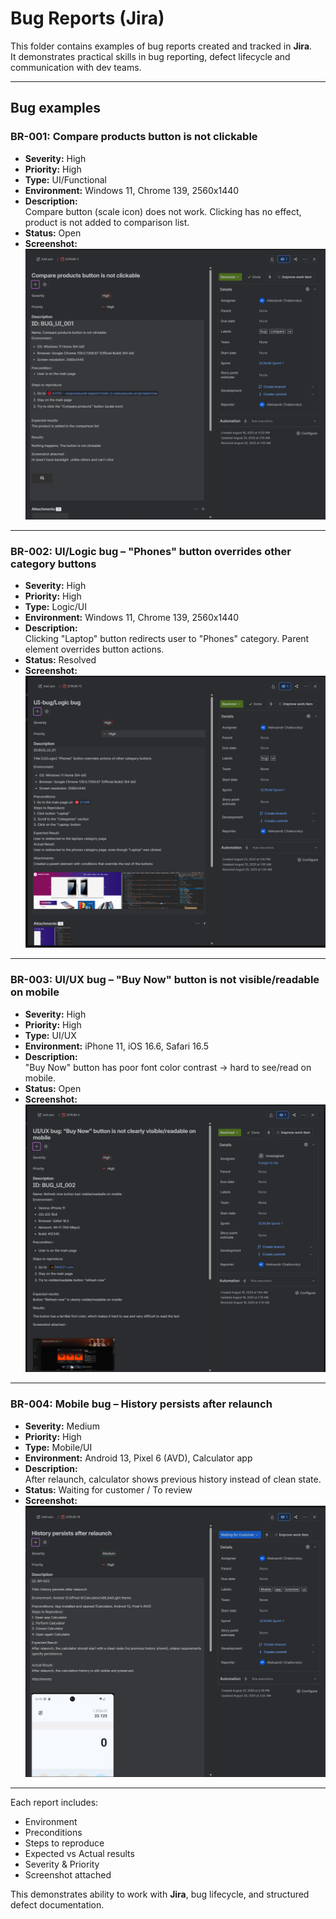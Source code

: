 #  Bug Reports (Jira)

This folder contains examples of bug reports created and tracked in **Jira**.  
It demonstrates practical skills in bug reporting, defect lifecycle and communication with dev teams.

---

##  Bug examples

### BR-001: Compare products button is not clickable
- **Severity:** High  
- **Priority:** High  
- **Type:** UI/Functional  
- **Environment:** Windows 11, Chrome 139, 2560x1440  
- **Description:**  
  Compare button (scale icon) does not work. Clicking has no effect, product is not added to comparison list.  
- **Status:** Open  
- **Screenshot:**  
![BR-001](jira_bug_compare.png)

---

### BR-002: UI/Logic bug – "Phones" button overrides other category buttons
- **Severity:** High  
- **Priority:** High  
- **Type:** Logic/UI  
- **Environment:** Windows 11, Chrome 139, 2560x1440  
- **Description:**  
  Clicking "Laptop" button redirects user to "Phones" category. Parent element overrides button actions.  
- **Status:** Resolved  
- **Screenshot:**  
![BR-002](jira_bug_logic.png)

---

### BR-003: UI/UX bug – "Buy Now" button is not visible/readable on mobile
- **Severity:** High  
- **Priority:** High  
- **Type:** UI/UX  
- **Environment:** iPhone 11, iOS 16.6, Safari 16.5  
- **Description:**  
  "Buy Now" button has poor font color contrast → hard to see/read on mobile.  
- **Status:** Open  
- **Screenshot:**  
![BR-003](jira-bug-faceit-buy-button.png)

---

### BR-004: Mobile bug – History persists after relaunch
- **Severity:** Medium  
- **Priority:** High  
- **Type:** Mobile/UI  
- **Environment:** Android 13, Pixel 6 (AVD), Calculator app  
- **Description:**  
  After relaunch, calculator shows previous history instead of clean state.  
- **Status:** Waiting for customer / To review  
- **Screenshot:**  
![BR-004](jira_bug_calculator.png)

---

 Each report includes:  
- Environment  
- Preconditions  
- Steps to reproduce  
- Expected vs Actual results  
- Severity & Priority  
- Screenshot attached  

This demonstrates ability to work with **Jira**, bug lifecycle, and structured defect documentation.
